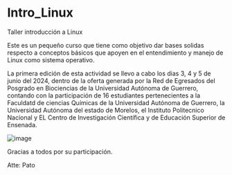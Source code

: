 # Intro_Linux

Taller introducción a Linux

Este es un pequeño curso que tiene como objetivo dar bases solidas respecto a conceptos básicos que apoyen en el entendimiento y manejo de Linux como sistema operativo.

La primera edición de esta actividad se llevo a cabo los dias 3, 4 y 5 de junio del 2024, dentro de la oferta generada por la Red de Egresados del Posgrado en Biociencias de la Universidad Autónoma de Guerrero, contando con la participación de 16 estudiantes pertenecientes a la Faculdatd de ciencias Químicas de la Universidad Autónoma de Guerrero, la Universidad Autónoma del estado de Morelos, el Instituto Politecnico Nacional y EL Centro de Investigación Científica y de Educación Superior de Ensenada.

![image](https://github.com/Pat-Hernandez/Intro_Linux/assets/107195471/cff1ea48-ca38-4cc8-800d-9b4017fc53a3)

Gracias a todos por su participación. 

Atte: Pato
